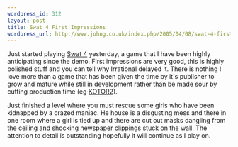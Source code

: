```yaml
--- 
wordpress_id: 312
layout: post
title: Swat 4 First Impressions
wordpress_url: http://www.johng.co.uk/index.php/2005/04/08/swat-4-first-impressions/
---
```

Just started playing <a href="http://www.swat4.com/">Swat 4</a> yesterday, a game that I have been highly anticipating since the demo. First impressions are very good, this is highly polished stuff and you can tell why Irrational delayed it. There is nothing I love more than a game that has been given the time by it's publisher to grow and mature while still in development rather than be made sour by cutting production time (eg <a href="http://www.johng.co.uk/index.php/2005/03/07/finished-knight-of-the-old-republic-2/">KOTOR2</a>).

Just finished a level where you must rescue some girls who have been kidnapped by a crazed maniac. He house is a disgusting mess and there in one room where a girl is tied up and there are cut out masks dangling from the ceiling and shocking newspaper clippings stuck on the wall. The attention to detail is outstanding hopefully it will continue as I play on.
